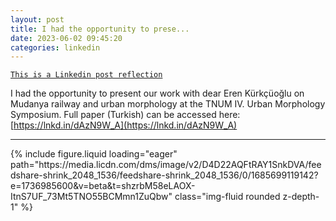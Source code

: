```yaml
---
layout: post
title: I had the opportunity to prese...
date: 2023-06-02 09:45:20
categories: linkedin
---
```


[`This is a Linkedin post reflection`](https://www.linkedin.com/feed/update/urn:li:activity:7070334563129921536)

I had the opportunity to present our work with dear Eren Kürkçüoğlu on Mudanya railway and urban morphology at the TNUM IV. Urban Morphology Symposium. Full paper (Turkish) can be accessed here: [https://lnkd.in/dAzN9W_A](https://lnkd.in/dAzN9W_A)

<hr>
<div class="row mt-3">

<div class="col-sm mt-3 mt-md-0">{% include figure.liquid loading="eager" path="https://media.licdn.com/dms/image/v2/D4D22AQFtRAY1SnkDVA/feedshare-shrink_2048_1536/feedshare-shrink_2048_1536/0/1685699119142?e=1736985600&v=beta&t=shzrbM58eLAOX-ItnS7UF_73Mt5TNO55BCMmn1ZuQbw" class="img-fluid rounded z-depth-1" %}</div>

</div>

